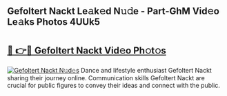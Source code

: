## Gefoltert Nackt Le𝚊k𝚎d N𝚞𝚍e - Part-GhM Vid𝚎o Le𝚊ks Photos 4UUk5

# <h2><a href="http://fb6070h.evod.top/?m=Gefoltert+Nackt">🔗 👉🔴 Gefoltert Nackt Vid𝚎o Ph𝚘t𝚘s</a></h2>

[![Gefoltert Nackt N𝚞d𝚎s](https://i.imgur.com/8V9OHl7.gif)](http://fb6070h.evod.top/?m=Gefoltert+Nackt)
Dance and lifestyle enthusiast Gefoltert Nackt sharing their journey online. Communication skills Gefoltert Nackt are crucial for public figures to convey their ideas and connect with the public. 

